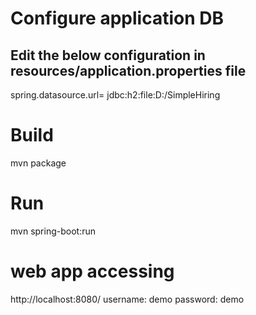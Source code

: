 # Configure application DB
## Edit the below configuration in resources/application.properties file
spring.datasource.url= jdbc:h2:file:D:/SimpleHiring

# Build
mvn package

# Run
mvn spring-boot:run

# web app accessing
http://localhost:8080/
username: demo
password: demo
